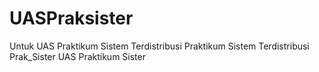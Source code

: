 # UASPraksister
Untuk UAS Praktikum Sistem Terdistribusi
Praktikum Sistem Terdistribusi
Prak_Sister
UAS Praktikum Sister
